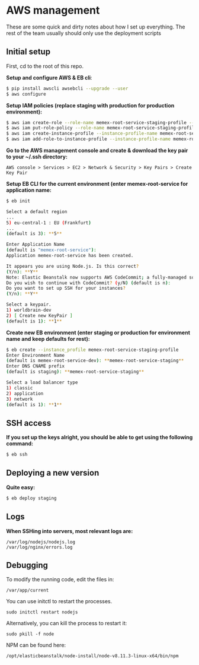 # AWS management

These are some quick and dirty notes about how I set up everything. The rest of the team usually should only use the deployment scripts

## Initial setup

First, cd to the root of this repo.

**Setup and configure AWS & EB cli**:
```sh
$ pip install awscli awsebcli --upgrade --user
$ aws configure
```

**Setup IAM policies (replace staging with production for production environment):**
```sh
$ aws iam create-role --role-name memex-root-service-staging-profile --assume-role-policy-document file://iam-trust.json
$ aws iam put-role-policy --role-name memex-root-service-staging-profile --policy-name memex-root-service-staging-permissions --policy-document file://iam-permissions-staging.json
$ aws iam create-instance-profile --instance-profile-name memex-root-service-staging-profile
$ aws iam add-role-to-instance-profile --instance-profile-name memex-root-service-staging-profile --role-name memex-root-service-staging-profile
```

**Go to the AWS management console and create & download the key pair to your ~/.ssh directory:**
```
AWS console > Services > EC2 > Network & Security > Key Pairs > Create Key Pair
```

**Setup EB CLI for the current environment (enter memex-root-service for application name:**
```sh
$ eb init

Select a default region
...
5) eu-central-1 : EU (Frankfurt)
...
(default is 3): **5**

Enter Application Name
(default is "memex-root-service"): 
Application memex-root-service has been created.

It appears you are using Node.js. Is this correct?
(Y/n): **Y**
Note: Elastic Beanstalk now supports AWS CodeCommit; a fully-managed source control service. To learn more, see Docs: https://aws.amazon.com/codecommit/
Do you wish to continue with CodeCommit? (y/N) (default is n): 
Do you want to set up SSH for your instances?
(Y/n): **Y**

Select a keypair.
1) worldbrain-dev
2) [ Create new KeyPair ]
(default is 1): **1**
```

**Create new EB environment (enter staging or production for environment name and keep defaults for rest):**
```sh
$ eb create --instance_profile memex-root-service-staging-profile
Enter Environment Name
(default is memex-root-service-dev): **memex-root-service-staging**
Enter DNS CNAME prefix
(default is staging): **memex-root-service-staging**

Select a load balancer type
1) classic
2) application
3) network
(default is 1): **1**
```

## SSH access

**If you set up the keys alright, you should be able to get using the following command:**
```sh
$ eb ssh
```

## Deploying a new version

**Quite easy:**
```sh
$ eb deploy staging
```

## Logs

**When SSHing into servers, most relevant logs are:**
```
/var/log/nodejs/nodejs.log
/var/log/nginx/errors.log
```

## Debugging

To modify the running code, edit the files in:
```
/var/app/current
```

You can use initctl to restart the processes.
```
sudo initctl restart nodejs
```

Alternatively, you can kill the process to restart it:
```
sudo pkill -f node
```

NPM can be found here:
```
/opt/elasticbeanstalk/node-install/node-v8.11.3-linux-x64/bin/npm
```
